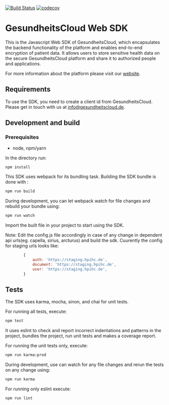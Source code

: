 [![Build Status](https://travis-ci.com/gesundheitscloud/hc-sdk-js.svg?token=6V7y4qkm7an1Wx4Zdpf2&branch=develop)](https://travis-ci.com/gesundheitscloud/hc-sdk-js)
[![codecov](https://codecov.io/gh/gesundheitscloud/hc-sdk-js/branch/develop/graph/badge.svg?token=FcHHp38bcr)](https://codecov.io/gh/gesundheitscloud/hc-sdk-js)

# GesundheitsCloud Web SDK
This is the Javascript Web SDK of GesundheitsCloud, which encapsulates the backend functionality of the platform and enables end-to-end encryption of patient data. It allows users to store sensitive health data on the secure GesundheitsCloud platform and share it to authorized people and applications.

For more information about the platform please visit our [website](https://www.gesundheitscloud.de/).

## Requirements

To use the SDK, you need to create a client id from GesundheitsCloud. Please get in touch with us at info@gesundheitscloud.de.

## Development and build

### Prerequisites
- node, npm/yarn

In the directory run:
 ```
 npm install
 ```

This SDK uses webpack for its bundling task.
Building the SDK bundle is done with :

 ```bash
 npm run build
```
During development, you can let webpack watch for file changes and rebuild your bundle using:
 ```bash
 npm run watch
```

Import the built file in your project to start using the SDK.

Note: Edit the config.js file accordingly in case of any change in dependent api urls(eg. capella, sirius, arcturus) and build the sdk. Cuurently the config for staging urls looks like:
```javascript
        {
            auth: 'https://staging.hpihc.de',
            document: 'https://staging.hpihc.de',
            user: 'https://staging.hpihc.de',
        }
```

## Tests

The SDK uses karma, mocha, sinon, and chai for unit tests.

For running all tests, execute:
```bash
npm test
```
It uses eslint to check and report incorrect indentations and patterns in the project, bundles the project, run unit tests and makes a coverage report.

For running the unit tests only, execute:
```bash
npm run karma:prod
```
During development, use can watch for any file changes and rerun the tests on any change using:
```bash
npm run karma
```

For running only eslint execute:
```bash
npm run lint
```
